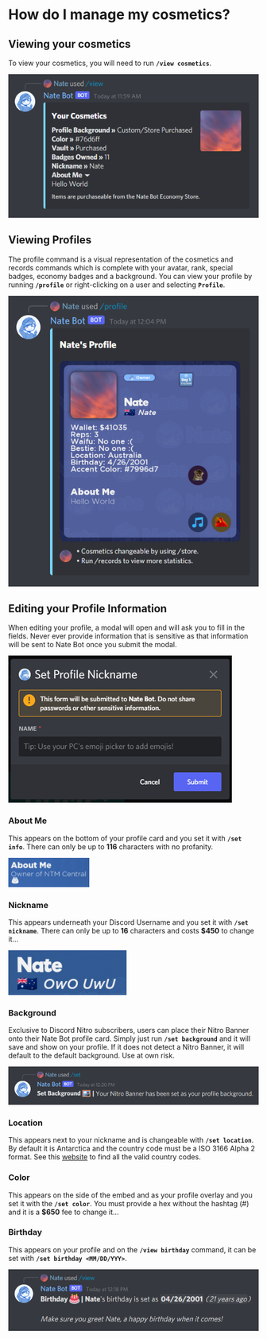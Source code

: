 # How do I manage my cosmetics?

## Viewing your cosmetics
To view your cosmetics, you will need to run **`/view cosmetics`**.

![Cosmetics View](./images/cosmetics-view.png)

## Viewing Profiles
The profile command is a visual representation of the cosmetics and records commands which is complete with your avatar, rank, special badges, economy badges and a background. You can view your profile by running **`/profile`** or right-clicking on a user and selecting **`Profile`**.

![Profile](./images/profile.png)

## Editing your Profile Information
When editing your profile, a modal will open and will ask you to fill in the fields. Never ever provide information that is sensitive as that information will be sent to Nate Bot once you submit the modal.

![Modal](./images/modal.png)


### About Me
This appears on the bottom of your profile card and you set it with **`/set info`**. There can only be up to **116** characters with no profanity.

![About Me](./images/about-me.png)

### Nickname
This appears underneath your Discord Username and you set it with **`/set nickname`**. There can only be up to **16** characters and costs **$450** to change it...

![Nickname](./images/nickname.png)

### Background
Exclusive to Discord Nitro subscribers, users can place their Nitro Banner onto their Nate Bot profile card. Simply just run **`/set background`** and it will save and show on your profile. If it does not detect a Nitro Banner, it will default to the default background. Use at own risk.

![Nitro Background](./images/nitrobanner.png)

### Location
This appears next to your nickname and is changeable with **`/set location`**. By default it is Antarctica and the country code must be a ISO 3166 Alpha 2 format. See this [website](https://www.nationsonline.org/oneworld/country_code_list.htm) to find all the valid country codes.

### Color
This appears on the side of the embed and as your profile overlay and you set it with the **`/set color`**. You must provide a hex without the hashtag (#) and it is a **$650** fee to change it...

<DiscordMessages>
    <DiscordMessage profile="bot">
        <template #interactions>
			<DiscordInteraction
				profile="user"
				:command="true"
			>profile</DiscordInteraction>
		</template>
        		<template #embeds>
			<DiscordEmbed
				border-color="#76d6ff"
				embed-title="Nate's Profile"
                image="https://i.imgur.com/WxLagd9.png"
				footer-icon="https://i.imgur.com/U8SEa9L.jpg"
			>
				<template #footer>
					<span>• Cosmetics changeable by using /store.<br>• Run /records to view more statistics.</span>
				</template>
			</DiscordEmbed>
		</template>
    </DiscordMessage>
</DiscordMessages>

### Birthday
This appears on your profile and on the **`/view birthday`** command, it can be set with **`/set birthday <MM/DD/YYY>`**.

![Birthday](./images/birthday.png)